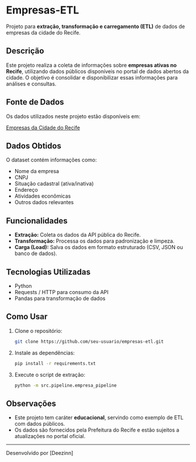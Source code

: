 
# Empresas-ETL

Projeto para **extração, transformação e carregamento (ETL)** de dados de empresas da cidade do Recife.

## Descrição

Este projeto realiza a coleta de informações sobre **empresas ativas no Recife**, utilizando dados públicos disponíveis no portal de dados abertos da cidade. O objetivo é consolidar e disponibilizar essas informações para análises e consultas.

## Fonte de Dados

Os dados utilizados neste projeto estão disponíveis em:

[Empresas da Cidade do Recife](http://dados.recife.pe.gov.br/dataset/empresas-da-cidade-do-recife/resource/87fc9349-312c-4dcb-a311-1c97365bd9f5)

## Dados Obtidos

O dataset contém informações como:

- Nome da empresa
- CNPJ
- Situação cadastral (ativa/inativa)
- Endereço
- Atividades econômicas
- Outros dados relevantes

## Funcionalidades

- **Extração:** Coleta os dados da API pública do Recife.
- **Transformação:** Processa os dados para padronização e limpeza.
- **Carga (Load):** Salva os dados em formato estruturado (CSV, JSON ou banco de dados).

## Tecnologias Utilizadas

- Python
- Requests / HTTP para consumo da API
- Pandas para transformação de dados

## Como Usar

1. Clone o repositório:
   ```bash
   git clone https://github.com/seu-usuario/empresas-etl.git
   ```
2. Instale as dependências:
   ```bash
   pip install -r requirements.txt
   ```
3. Execute o script de extração:
   ```bash
   python -m src.pipeline.empresa_pipeline
   ```

## Observações

- Este projeto tem caráter **educacional**, servindo como exemplo de ETL com dados públicos.
- Os dados são fornecidos pela Prefeitura do Recife e estão sujeitos a atualizações no portal oficial.

---

Desenvolvido por [Deezinn]
